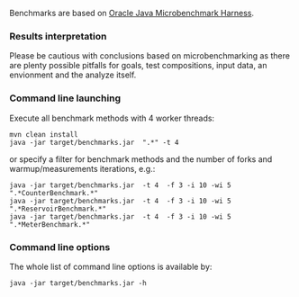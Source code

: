 Benchmarks are based on [Oracle Java Microbenchmark Harness](http://openjdk.java.net/projects/code-tools/jmh/).

### Results interpretation

Please be cautious with conclusions based on microbenchmarking as there are plenty possible pitfalls for goals, test compositions, input data, an envionment and the analyze itself.

### Command line launching

Execute all benchmark methods with 4 worker threads:

    mvn clean install
    java -jar target/benchmarks.jar  ".*" -t 4

or specify a filter for benchmark methods and the number of forks and warmup/measurements iterations, e.g.:

    java -jar target/benchmarks.jar  -t 4  -f 3 -i 10 -wi 5  ".*CounterBenchmark.*"
    java -jar target/benchmarks.jar  -t 4  -f 3 -i 10 -wi 5  ".*ReservoirBenchmark.*"
    java -jar target/benchmarks.jar  -t 4  -f 3 -i 10 -wi 5  ".*MeterBenchmark.*"

### Command line options

The whole list of command line options is available by:

    java -jar target/benchmarks.jar -h
